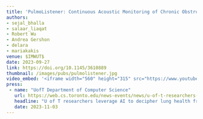 ```yaml
---
title: 'PulmoListener: Continuous Acoustic Monitoring of Chronic Obstructive Pulmonary Disease in the Wild'
authors: 
- sejal_bhalla
- salaar_liaqat
- Robert Wu
- Andrea Gershon
- delara
- mariakakis
venue: $IMWUT$
date: 2023-09-27
link: https://doi.org/10.1145/3610889
thumbnail: /images/pubs/pulmolistener.jpg
video_embed: '<iframe width="560" height="315" src="https://www.youtube.com/embed/WLT4_tkH-5c" frameborder="0" allowfullscreen></iframe>'
press:
 - name: "UofT Department of Computer Science"
   url: https://web.cs.toronto.edu/news-events/news/u-of-t-researchers-leverage-ai-to-decipher-lung-health-from-speech
   headline: "U of T researchers leverage AI to decipher lung health from speech"
   date: 2023-11-03
---
```

